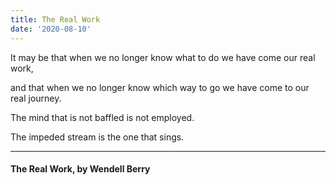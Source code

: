 ```yaml
---
title: The Real Work
date: '2020-08-10'
---
```

It may be that when we no longer know what to do
we have come our real work,

and that when we no longer know which way to go
we have come to our real journey.

The mind that is not baffled is not employed.

The impeded stream is the one that sings.

---
#### The Real Work, by Wendell Berry